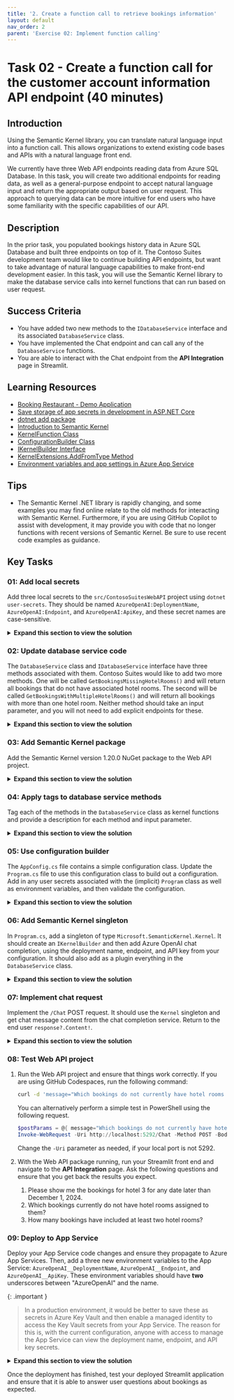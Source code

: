 ```yaml
---
title: '2. Create a function call to retrieve bookings information'
layout: default
nav_order: 2
parent: 'Exercise 02: Implement function calling'
---
```


# Task 02 - Create a function call for the customer account information API endpoint (40 minutes)

## Introduction

Using the Semantic Kernel library, you can translate natural language input into a function call. This allows organizations to extend existing code bases and APIs with a natural language front end.

We currently have three Web API endpoints reading data from Azure SQL Database. In this task, you will create two additional endpoints for reading data, as well as a general-purpose endpoint to accept natural language input and return the appropriate output based on user request. This approach to querying data can be more intuitive for end users who have some familiarity with the specific capabilities of our API.

## Description

In the prior task, you populated bookings history data in Azure SQL Database and built three endpoints on top of it. The Contoso Suites development team would like to continue building API endpoints, but want to take advantage of natural language capabilities to make front-end development easier. In this task, you will use the Semantic Kernel library to make the database service calls into kernel functions that can run based on user request.

## Success Criteria

- You have added two new methods to the `IDatabaseService` interface and its associated `DatabaseService` class.
- You have implemented the Chat endpoint and can call any of the `DatabaseService` functions.
- You are able to interact with the Chat endpoint from the **API Integration** page in Streamlit.

## Learning Resources

- [Booking Restaurant - Demo Application](https://github.com/microsoft/semantic-kernel/tree/main/dotnet/samples/Demos/BookingRestaurant)
- [Save storage of app secrets in development in ASP.NET Core](https://learn.microsoft.com/aspnet/core/security/app-secrets?view=aspnetcore-8.0&tabs=windows)
- [dotnet add package](https://learn.microsoft.com/dotnet/core/tools/dotnet-add-package)
- [Introduction to Semantic Kernel](https://learn.microsoft.com/semantic-kernel/overview/)
- [KernelFunction Class](https://learn.microsoft.com/dotnet/api/microsoft.semantickernel.kernelfunction?view=semantic-kernel-dotnet)
- [ConfigurationBuilder Class](https://learn.microsoft.com/dotnet/api/microsoft.extensions.configuration.configurationbuilder?view=net-8.0)
- [IKernelBuilder Interface](https://learn.microsoft.com/dotnet/api/microsoft.semantickernel.ikernelbuilder?view=semantic-kernel-dotnet)
- [KernelExtensions.AddFromType Method](https://learn.microsoft.com/dotnet/api/microsoft.semantickernel.kernelextensions.addfromtype?view=semantic-kernel-dotnet)
- [Environment variables and app settings in Azure App Service](https://learn.microsoft.com/azure/app-service/reference-app-settings?tabs=kudu%2Cdotnet)

## Tips

- The Semantic Kernel .NET library is rapidly changing, and some examples you may find online relate to the old methods for interacting with Semantic Kernel. Furthermore, if you are using GitHub Copilot to assist with development, it may provide you with code that no longer functions with recent versions of Semantic Kernel. Be sure to use recent code examples as guidance.

## Key Tasks

### 01: Add local secrets

Add three local secrets to the `src/ContosoSuitesWebAPI` project using `dotnet user-secrets`. They should be named `AzureOpenAI:DeploymentName`, `AzureOpenAI:Endpoint`, and `AzureOpenAI:ApiKey`, and these secret names are case-sensitive.

<details markdown="block">
<summary><strong>Expand this section to view the solution</strong></summary>

In order to add user secrets to your .NET project, open a console in the Web API directory containing your `ContosoSuitesWebAPI.csproj` file. Then, run the following commands, replacing the secret values with your actual endpoint and API key, respectively.

```sh
dotnet user-secrets init
dotnet user-secrets set "AzureOpenAI:DeploymentName" "gpt-4o"
dotnet user-secrets set "AzureOpenAI:Endpoint" "{your_endpoint}"
dotnet user-secrets set "AzureOpenAI:ApiKey" "{your_key}"
```

</details>

### 02: Update database service code

The `DatabaseService` class and `IDatabaseService` interface have three methods associated with them. Contoso Suites would like to add two more methods. One will be called `GetBookingsMissingHotelRooms()` and will return all bookings that do not have associated hotel rooms. The second will be called `GetBookingsWithMultipleHotelRooms()` and will return all bookings with more than one hotel room. Neither method should take an input parameter, and you will not need to add explicit endpoints for these.

<details markdown="block">
<summary><strong>Expand this section to view the solution</strong></summary>

The code for the `GetBookingsMissingHotelRooms()` method is in the `DatabaseService` class as follows:

```csharp
public async Task<IEnumerable<Booking>> GetBookingsMissingHotelRooms()
    {
        var sql = """
            SELECT
                b.BookingID,
                b.CustomerID,
                b.HotelID,
                b.StayBeginDate,
                b.StayEndDate,
                b.NumberOfGuests
            FROM dbo.Booking b
            WHERE NOT EXISTS
                (
                    SELECT 1
                    FROM dbo.BookingHotelRoom h
                    WHERE
                        b.BookingID = h.BookingID
                );
            """;
        using var conn = new SqlConnection(
            connectionString: connectionString!
        );
        conn.Open();
        using var cmd = new SqlCommand(sql, conn);
        using var reader = await cmd.ExecuteReaderAsync();
        var bookings = new List<Booking>();
        while (await reader.ReadAsync())
        {
            bookings.Add(new Booking
            {
                BookingID = reader.GetInt32(0),
                CustomerID = reader.GetInt32(1),
                HotelID = reader.GetInt32(2),
                StayBeginDate = reader.GetDateTime(3),
                StayEndDate = reader.GetDateTime(4),
                NumberOfGuests = reader.GetInt32(5)
            });
        }
        conn.Close();

        return bookings;
    }
```

The code for the `GetBookingsWithMultipleHotelRooms()` method in the `DatabaseService` class is as follows:

```csharp
public async Task<IEnumerable<Booking>> GetBookingsWithMultipleHotelRooms()
    {
        var sql = """
            SELECT
                b.BookingID,
                b.CustomerID,
                b.HotelID,
                b.StayBeginDate,
                b.StayEndDate,
                b.NumberOfGuests
            FROM dbo.Booking b
            WHERE
                (
                    SELECT COUNT(1)
                    FROM dbo.BookingHotelRoom h
                    WHERE
                        b.BookingID = h.BookingID
                ) > 1;
            """;
        using var conn = new SqlConnection(
            connectionString: connectionString!
        );
        conn.Open();
        using var cmd = new SqlCommand(sql, conn);
        using var reader = await cmd.ExecuteReaderAsync();
        var bookings = new List<Booking>();
        while (await reader.ReadAsync())
        {
            bookings.Add(new Booking
            {
                BookingID = reader.GetInt32(0),
                CustomerID = reader.GetInt32(1),
                HotelID = reader.GetInt32(2),
                StayBeginDate = reader.GetDateTime(3),
                StayEndDate = reader.GetDateTime(4),
                NumberOfGuests = reader.GetInt32(5)
            });
        }
        conn.Close();

        return bookings;
    }
```

The new code for the `IDatabaseService` interface is as follows:

```csharp
Task<IEnumerable<Booking>> GetBookingsMissingHotelRooms();
    Task<IEnumerable<Booking>> GetBookingsWithMultipleHotelRooms();
```

</details>

### 03: Add Semantic Kernel package

Add the Semantic Kernel version 1.20.0 NuGet package to the Web API project.

<details markdown="block">
<summary><strong>Expand this section to view the solution</strong></summary>

To add the Semantic Kernel NuGet package, you can run the following command from the command line, in the Web API directory containing your `ContosoSuitesWebAPI.csproj` file.

```powershell
dotnet add package Microsoft.SemanticKernel --version 1.20.0
```

</details>

### 04: Apply tags to database service methods

Tag each of the methods in the `DatabaseService` class as kernel functions and provide a description for each method and input parameter.

<details markdown="block">
<summary><strong>Expand this section to view the solution</strong></summary>

In order to tag a method in the `DatabaseService.cs` file, you will need to include the `Microsoft.SemanticKernel` and `System.ComponentModel` namespaces at the top of the file, along with the other **using** statements.

```csharp
using Microsoft.SemanticKernel;
using System.ComponentModel;
```

Then, add `[KernelFunction]` and `[Description()]` descriptors to each of the five methods you want to be available for Semantic Kernel to call.   For example, the `GetHotels()` method   signature would look like:

```csharp
[KernelFunction]
    [Description("Get all hotels.")]
    public async Task<IEnumerable<Hotel>> GetHotels()
```

For methods with parameters, include as well a `[Description()]` descriptor for each parameter. For example, the `GetBookingsForHotel()` method   would look like:

```csharp
[KernelFunction]
    [Description("Get all bookings for a single hotel.")]
    public async Task<IEnumerable<Booking>> GetBookingsForHotel(
        [Description("The ID of the hotel")] int hotelId
        )
```

Make sure to do this for all five methods, including the two you created in Step 2 of this task.

</details>

### 05: Use configuration builder

The `AppConfig.cs` file contains a simple configuration class. Update the `Program.cs` file to use this configuration class to build out a configuration. Add in any user secrets associated with the (implicit) `Program` class as well as environment variables, and then validate the configuration.

<details markdown="block">
<summary><strong>Expand this section to view the solution</strong></summary>

Add the Semantic Kernel namespaces we will need to the top of `Program.cs`:

```csharp
using Microsoft.SemanticKernel;
using Microsoft.SemanticKernel.Connectors.OpenAI;
using Microsoft.SemanticKernel.ChatCompletion;
```

From there, after creating the **builder** object, add the following code:

```csharp
var config = new ConfigurationBuilder()
    .AddUserSecrets<Program>()
    .AddEnvironmentVariables()
    .Build();
```

</details>

### 06: Add Semantic Kernel singleton

In `Program.cs`, add a singleton of type `Microsoft.SemanticKernel.Kernel`. It should create an `IKernelBuilder` and then add Azure OpenAI chat completion, using the deployment name, endpoint, and API key from your configuration. It should also add as a plugin everything in the `DatabaseService` class.

<details markdown="block">
<summary><strong>Expand this section to view the solution</strong></summary>

The code to create a singleton `Kernel` is as follows, and should be added below the singleton builder for `CosmosClient`.

```csharp
builder.Services.AddSingleton<Kernel>((_) =>
{
    IKernelBuilder kernelBuilder = Kernel.CreateBuilder();
    kernelBuilder.AddAzureOpenAIChatCompletion(
        deploymentName: builder.Configuration["AzureOpenAI:DeploymentName"]!,
        endpoint: builder.Configuration["AzureOpenAI:Endpoint"]!,
        apiKey: builder.Configuration["AzureOpenAI:ApiKey"]!
    );
    var databaseService = _.GetRequiredService<IDatabaseService>();
    kernelBuilder.Plugins.AddFromObject(databaseService);
    return kernelBuilder.Build();
});
```

</details>

### 07: Implement chat request

Implement the `/Chat` POST request. It should use the `Kernel` singleton and get chat message content from the chat completion service. Return to the end user `response?.Content!`.

<details markdown="block">
<summary><strong>Expand this section to view the solution</strong></summary>

The code to implement the `/Chat` POST request is as follows:

```csharp
app.MapPost("/Chat", async Task<string> (HttpRequest request) =>
{
    var message = await Task.FromResult(request.Form["message"]);
    var kernel = app.Services.GetRequiredService<Kernel>();
    var chatCompletionService = kernel.GetRequiredService<IChatCompletionService>();
    var executionSettings = new OpenAIPromptExecutionSettings
    {
        ToolCallBehavior = ToolCallBehavior.AutoInvokeKernelFunctions
    };
    var response = await chatCompletionService.GetChatMessageContentAsync(message.ToString(), executionSettings, kernel);
    return response?.Content!;
})
    .WithName("Chat")
    .WithOpenApi();
```

</details>

### 08: Test Web API project

1. Run the Web API project and ensure that things work correctly. If you are using GitHub Codespaces, run the following command:

   ```bash
   curl -d 'message="Which bookings do not currently have hotel rooms associated with them?"' http://localhost:5292/Chat
   ```

   You can alternatively perform a simple test in PowerShell using the following request.

    ```powershell
    $postParams = @{ message="Which bookings do not currently have hotel rooms associated with them?" }
    Invoke-WebRequest -Uri http://localhost:5292/Chat -Method POST -Body $postParams
    ```

    Change the `-Uri` parameter as needed, if your local port is not 5292.
2. With the Web API package running, run your Streamlit front end and navigate to the **API Integration** page. Ask the following questions and ensure that you get back the results you expect.
   1. Please show me the bookings for hotel 3 for any date later than December 1, 2024.
   2. Which bookings currently do not have hotel rooms assigned to them?
   3. How many bookings have included at least two hotel rooms?

### 09: Deploy to App Service

Deploy your App Service code changes and ensure they propagate to Azure App Services. Then, add a three new environment variables to the App Service: `AzureOpenAI__DeploymentName`, `AzureOpenAI__Endpoint`, and `AzureOpenAI__ApiKey`. These environment variables should have **two** underscores between "AzureOpenAI" and the name.

{: .important }
> In a production environment, it would be better to save these as secrets in Azure Key Vault and then enable a managed identity to access the Key Vault secrets from your App Service. The reason for this is, with the current configuration, anyone with access to manage the App Service can view the deployment name, endpoint, and API key secrets.

<details markdown="block">
<summary><strong>Expand this section to view the solution</strong></summary>

In order to create an environment variable for your App Service, perform the following actions.
1. Navigate back to your resource group in the Azure Portal. Then, select the **App Service** named `{your_unique_id}-api`. In the **Settings**   menu, choose the **Environment variables** option. Then, navigate to the **App settings** tab and select the **Add** button.

    ![Creating a new environment variable for an Azure App Service](../../media/Solution/0202_AddEnvironmentVariable1.png)

2. Create three environment variables. The first is `AzureOpenAI__DeploymentName` and should have a value of `gpt-4o`. The second is   `AzureOpenAI__Endpoint` and should have a value of your Azure OpenAI endpoint URL. The third is `AzureOpenAI__ApiKey` and should have a value of   your Azure OpenAI API key. After entering data for an application setting, select **Apply** to save the setting.

    ![Filling in details for the new environment variable for an Azure App Service](../../media/Solution/0202_AddEnvironmentVariable2.png)

{: .note }
> These environment variables should have **two** underscores between "AzureOpenAI" and the name.

After creating the three application settings, select the **Apply** button to finish saving them. This will restart your API service.

</details>

Once the deployment has finished, test your deployed Streamlit application and ensure that it is able to answer user questions about bookings as expected.

